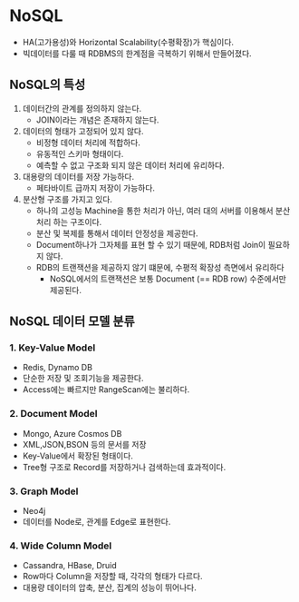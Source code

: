 # NoSQL
- HA(고가용성)와 Horizontal Scalability(수평확장)가 핵심이다.
- 빅데이터를 다룰 때 RDBMS의 한계점을 극복하기 위해서 만들어졌다.

## NoSQL의 특성
1. 데이터간의 관계를 정의하지 않는다. 
   - JOIN이라는 개념은 존재하지 않는다. 
2. 데이터의 형태가 고정되어 있지 않다.
   - 비정형 데이터 처리에 적합하다.
   - 유동적인 스키마 형태이다.
   - 예측할 수 없고 구조화 되지 않은 데이터 처리에 유리하다.
3. 대용량의 데이터를 저장 가능하다.
   - 페타바이트 급까지 저장이 가능하다.
4. 분산형 구조를 가지고 있다.
    - 하나의 고성능 Machine을 통한 처리가 아닌, 여러 대의 서버를 이용해서 분산처리 하는 구조이다.
    - 분산 및 복제를 통해서 데이터 안정성을 제공한다.
    - Document하나가 그자체를 표현 할 수 있기 때문에, RDB처럼 Join이 필요하지 않다.
    - RDB의 트랜잭션을 제공하지 않기 떄문에, 수평적 확장성 측면에서 유리하다
      - NoSQL에서의 트랜잭션은 보통 Document (== RDB row) 수준에서만 제공된다.
## NoSQL 데이터 모델 분류

### 1. Key-Value Model
- Redis, Dynamo DB
- 단순한 저장 및 조회기능을 제공한다.
- Access에는 빠르지만 RangeScan에는 불리하다.

### 2. Document Model
- Mongo, Azure Cosmos DB
- XML,JSON,BSON 등의 문서를 저장
- Key-Value에서 확장된 형태이다.
- Tree형 구조로 Record를 저장하거나 검색하는데 효과적이다.

### 3. Graph Model
- Neo4j
- 데이터를 Node로, 관계를 Edge로 표현한다.

### 4. Wide Column Model
- Cassandra, HBase, Druid
- Row마다 Column을 저장할 때, 각각의 형태가 다르다.
- 대용량 데이터의 압축, 분산, 집계의 성능이 뛰어나다.